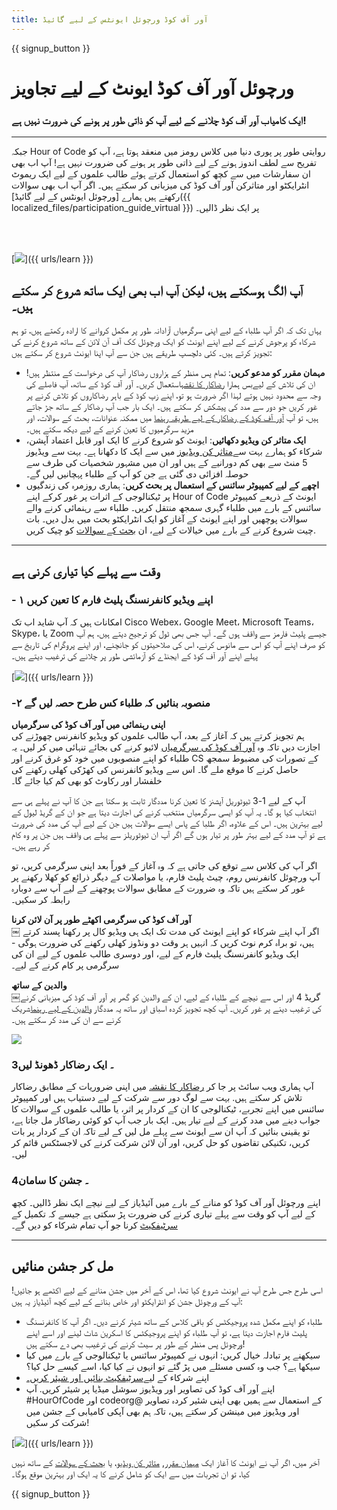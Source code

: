 ```yaml
---
title: آور آف کوڈ ورچوئل ایونٹس کے لیے گائیڈ
---
```


{{ signup_button }}

# ورچوئل آور آف کوڈ ایونٹ کے لیے تجاویز

### ایک کامیاب آور آف کوڈ چلانے کے لیے آپ کو ذاتی طور پر ہونے کی ضرورت نہیں ہے!

***

جبکہ Hour of Code روایتی طور پر پوری دنیا میں کلاس رومز میں منعقد ہوتا ہے، آپ کو تفریح سے لطف اندوز ہونے کے لیے ذاتی طور پر ہونے کی ضرورت نہیں ہے! آپ اب بھی ان سفارشات میں سے کچھ کو استعمال کرتے ہوئے طالب علموں کے لیے ایک ریموٹ انٹرایکٹو اور متاثرکن آور آف کوڈ کی میزبانی کر سکتے ہیں۔  اگر آپ اب بھی سوالات رکھتے ہیں ہمارے [ورچوئل ایونٹس کے لیے گائیڈ]({{ localized_files/participation_guide_virtual }}) پر ایک نظر ڈالیں۔

<br><br>

[<img src="/images/fit-600/Marketing/pexels-andrea-piacquadio-3762940.jpg" />]({{ urls/learn }})

## آپ الگ ہوسکتے ہیں، لیکن آپ اب بھی ایک ساتھ شروع کر سکتے ہیں۔
یہاں تک کہ اگر آپ طلباء کے لیے اپنی سرگرمیاں آزادانہ طور پر مکمل کروانے کا ارادہ رکھتے ہیں، تو ہم شرکاء کو پرجوش کرنے کے لیے اپنے ایونٹ کو ایک ورچوئل کک آف آن لائن کے ساتھ شروع کرنے کی تجویز کرتے ہیں۔ کئی دلچسپ طریقے ہیں جن سے آپ اپنا ایونٹ شروع کر سکتے ہیں:

<ul>
<li><b>مہمان مقرر کو مدعو کریں</b>: تمام پس منظر کے ہزاروں رضاکار آپ کی درخواست کے منتظر ہیں! ان کی تلاش کے لیےبس ہمارا <a href="https://code.org/volunteer/local">رضاکار کا نقشہ</a>استعمال کریں۔ آور آف کوڈ کے ساتھ، آپ فاصلے کی وجہ سے محدود نہیں ہوتے لہذا اگر ضرورت ہو تو، اپنے زپ کوڈ کے باہر رضاکاروں کو تلاش کرنے پر غور کریں جو دور سے مدد کی پیشکش کر سکتے ہیں۔ ایک بار جب آپ رضاکار کے ساتھ جڑ جاتے ہیں، تو آپ <a href="http://hourofcode.com/us/how-to/volunteers">آور آف کوڈ کے رضاکار کے لیے طریقہ رہنما</a> میں ممکنہ عنوانات، بحث کے سوالات، اور مزید سرگرمیوں کا تعین کرنے کے لیے دیکھ سکتے ہیں۔</li>
<li><b>ایک متاثر کن ویڈیو دکھائیں</b>: ایونٹ کو شروع کرنے کا ایک اور قابل اعتماد آپشن، شرکاء کو ہمارے بہت سے<a href="http://hourofcode.com/us/promote/resources#videos">متاثر کن ویڈیوز</a> میں سے ایک کا دکھانا ہے۔ بہت سے ویڈیوز 5 منٹ سے بھی کم دورانیے کے ہیں اور ان میں مشہور شخصیات کی طرف سے حوصلہ افزائی دی گئی ہے جن کو آپ کے طلباء پہچانیں لیں گے۔</li>
<li><b>اچھے کے لیے کمپیوٹر سائنس کے استعمال پر بحث کریں</b>: ہماری روزمرہ کی زندگیوں پر ٹیکنالوجی کے اثرات پر غور کرکے اپنے Hour of Code ایونٹ کے ذریعے کمپیوٹر سائنس کے بارے میں طلباء گہری سمجھ منتقل کریں۔ طلباء سے رہنمائی کرنے والے سوالات پوچھیں اور اپنے ایونٹ کے آغاز کو ایک انٹرایکٹو بحث میں بدل دیں۔ بات چیت شروع کرنے کے بارے میں خیالات کے لیے، ان <a href="https://code.org/csforgood#prompts">بحث کے سوالات</a> کو چیک کریں.</li>
</ul>

---

## وقت سے پہلے کیا تیاری کرنی ہے

### - ۱ اپنے ویڈیو کانفرنسنگ پلیٹ فارم کا تعین کریں
امکانات ہیں کہ آپ شاید اب تک Cisco Webex، Google Meet، Microsoft Teams، Skype، یا Zoom جیسے پلیٹ فارمز سے واقف ہوں گے۔ آپ جس بھی ٹول کو ترجیح دیتے ہیں، ہم آپ کو صرف اپنے آپ کو اس سے مانوس کرنے، اس کی صلاحیتوں کو جانچنے، اور اپنے پروگرام کی تاریخ سے پہلے اپنے آور آف کوڈ کے ایجنڈے کو آزمائشی طور پر چلانے کی ترغیب دیتے ہیں۔

[<img src="/images/fit-600/Marketing/photo-of-boy-video-calling-with-a-woman-4145197.jpg" />]({{ urls/learn }})

### -۲ منصوبہ بنائیں کہ طلباء کس طرح حصہ لیں گے
**اپنی رہنمائی میں آور آف کوڈ کی سرگرمیاں**<br> ہم تجویز کرتے ہیں کہ آغاز کے بعد، آپ طالب علموں کو ویڈیو کانفرنس چھوڑنے کی اجازت دیں تاکہ وہ <a href="https://hourofcode.com/us/learn">آور آف کوڈ کی سرگرمیاں</a> لائیو کرنے کی بجائے تنہائی میں کر لیں۔ یہ طلباء کو اپنے منصوبوں میں خود کو غرق کرنے اور CS کے تصورات کی مضبوط سمجھ حاصل کرنے کا موقع ملے گا۔ اس سے ویڈیو کانفرنس کی کھڑکی کھلی رکھنے کی خلفشار اور رکاوٹ کو بھی کم کیا جائے گا۔

آپ کے لیے 1-3 ٹیوٹوریل آپشنز کا تعین کرنا مددگار ثابت ہو سکتا ہے جن کا آپ نے پہلے ہی سے انتخاب کیا ہو گا۔ یہ آپ کو ایسی سرگرمیاں منتخب کرنے کی اجازت دیتا ہے جو ان کے گریڈ لیول کے لیے بہترین ہیں۔ اس کے علاوہ، اگر طلبا کے پاس ایسے سوالات ہیں جن کے لیے آپ کی مدد کی ضرورت ہے تو آپ مدد کے لیے بہتر طور پر تیار ہوں گے اگر آپ ان ٹیوٹوریلز سے پہلے ہی واقف ہیں جن پر وہ کام کر رہے ہیں۔

اگر آپ کی کلاس سے توقع کی جاتی ہے کہ وہ آغاز کے فوراً بعد اپنی سرگرمی کریں، تو آپ ورچوئل کانفرنس روم، چیٹ پلیٹ فارم، یا مواصلات کے دیگر ذرائع کو کھلا رکھنے پر غور کر سکتے ہیں تاکہ وہ ضرورت کے مطابق سوالات پوچھنے کے لیے آپ سے دوبارہ رابطہ کر سکیں۔

**آور آف کوڈ کی سرگرمی اکھٹے طور پر آن لائن کرنا**<br>￼ اگر آپ اپنے شرکاء کو اپنے ایونٹ کی مدت تک ایک ہی ویڈیو کال پر رکھنا پسند کرتے ہیں، تو براہ کرم نوٹ کریں کہ انہیں ہر وقت دو ونڈوز کھلی رکھنے کی ضرورت ہوگی - ایک ویڈیو کانفرنسنگ پلیٹ فارم کے لیے، اور دوسری طالب علموں کے لیے ان کی سرگرمی پر کام کرنے کے لیے۔

**والدین کے ساتھ**<br>￼گریڈ 4 اور اس سے نیچے کے طلباء کے لیے، ان کے والدین کو گھر پر آور آف کوڈ کی میزبانی کرنے کی ترغیب دینے پر غور کریں۔ آپ کچھ تجویز کردہ اسباق اور ساتھ یہ مددگار <a href="https://hourofcode.com/us/how-to/parents">والدین کے لیے رہنما</a>شریک کرنے سے ان کی مدد کر سکتے ہیں۔

[<img src="/images/fit-600/Marketing//happy-father-and-child-browsing-laptop-in-bedroom-4545778.jpg" />](https://hourofcode.com/us/how-to/parents)

### 3۔ ایک رضاکار ڈھونڈ لیں
آپ ہماری ویب سائٹ پر جا کر <a href="https://code.org/volunteer/local">رضاکار کا نقشہ</a> میں اپنی ضروریات کے مطابق رضاکار تلاش کر سکتے ہیں. بہت سے لوگ دور سے شرکت کے لیے دستیاب ہیں اور کمپیوٹر سائنس میں اپنے تجربے، ٹیکنالوجی کا ان کے کردار پر اثر، یا طالب علموں کے سوالات کا جواب دینے میں مدد کرنے کے لیے تیار ہیں۔ ایک بار جب آپ کو کوئی رضاکار مل جاتا ہے، تو یقینی بنائیں کہ آپ ان سے ایونٹ سے پہلے مل لیں کے لیے تاکہ ان کے کردار پر بات کریں، تکنیکی تقاضوں کو حل کریں، اور آن لائن شرکت کرنے کی لاجسٹکس قائم کر لیں۔

### 4۔ جشن کا سامان
اپنے ورچوئل آور آف کوڈ کو منانے کے بارے میں آئیڈیاز کے لیے نیچے ایک نظر ڈالیں۔ کچھ کے لیے آپ کو وقت سے پہلے تیاری کرنے کی ضرورت پڑ سکتی ہے جیسے کہ تکمیل کے <a href="https://code.org/certificates">سرٹیفکیٹ</a> کرنا جو آپ تمام شرکاء کو دیں گے۔

---

## مل کر جشن منائیں

اسی طرح جس طرح آپ نے ایونٹ شروع کیا تھا، اس کے آخر میں جشن منانے کے لیے اکٹھے ہو جائیں! آپ کے ورچوئل جشن کو انٹرایکٹو اور خاص بنانے کے لیے کچھ آئیڈیاز یہ ہیں:

- طلباء کو اپنے مکمل شدہ پروجیکٹس کو باقی کلاس کے ساتھ شیئر کرنے دیں۔ اگر آپ کا کانفرنسنگ پلیٹ فارم اجازت دیتا ہے، تو آپ طلباء کو اپنے پروجیکٹس کا اسکرین شاٹ لینے اور اسے اپنے ورچوئل پس منظر کے طور پر سیٹ کرنے کی ترغیب بھی دے سکتے ہیں!
- سیکھنے پر تبادلہ خیال کریں: انہوں نے کمپیوٹر سائنس یا ٹیکنالوجی کے بارے میں کیا سیکھا ہے؟ جب وہ کسی مسئلے میں پڑ گئے تو انہوں نے کیا کیا، اسے کیسے حل کیا؟
- اپنے شرکاء کے لیے<a href="https://code.org/certificates">سرٹیفکیٹ بنائیں اور شیئر کریں۔</a>
- اپنے آور آف کوڈ کی تصاویر اور ویڈیوز سوشل میڈیا پر شیئر کریں. آپ #HourOfCode اور codeorg@ کے استعمال سے ہمیں بھی اپنی شئیر کردہ تصاویر اور ویڈیوز میں مینشن کر سکتے ہیں، تاکہ ہم بھی آپکی کامیابی کے جشن میں شرکت کر سکیں!

[<img src="/images/fit-600/Marketing/g8TUlHzF.jpeg" />]({{ urls/learn }})

آخر میں، اگر آپ نے ایونٹ کا آغاز ایک <a href="https://code.org/volunteer/local">مہمان مقرر</a>, <a href="https://hourofcode.com/us/promote/resources#">متاثر کن ویڈیو</a>، یا <a href="https://code.org/csforgood#prompts">بحث کے سوالات</a> کے ساتھ نہیں کیا، تو ان تجربات میں سے ایک کو شامل کرنے کا یہ ایک اور بہترین موقع ہوگا۔

{{ signup_button }}
